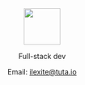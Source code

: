 <div align="center">
<img height="72" src="https://user-images.githubusercontent.com/96395956/212966883-2c9a865f-e5df-41a3-8a23-1bdf8f98d923.svg" />
<p>Full-stack dev</p>
<p>Email: <a href="mailto:ilexite@tuta.io.io">ilexite@tuta.io</a></p>
</div>
